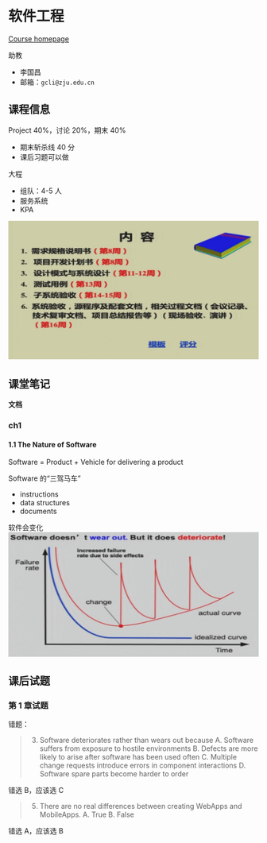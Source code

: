 # 软件工程
[Course homepage](http://121.42.201.251/se/)

助教
* 李国昌
* 邮箱：`gcli@zju.edu.cn`

## 课程信息
Project 40%，讨论 20%，期末 40%
* 期末斩杀线 40 分
* 课后习题可以做

大程
* 组队：4-5 人
* 服务系统
* KPA

![](../../../img/2023-03-01-16-52-29.png)

## 课堂笔记
**文档**

### ch1
#### 1.1 The Nature of Software
Software = Product + Vehicle for delivering a product

Software 的“三驾马车”
* instructions
* data structures
* documents

软件会变化
![](../../../img/2023-03-01-17-23-24.png)

## 课后试题
### 第 1 章试题
错题：
> 3. Software deteriorates rather than wears out because
>   A. Software suffers from exposure to hostile environments
>   B. Defects are more likely to arise after software has been used often
>   C. Multiple change requests introduce errors in component interactions
>   D. Software spare parts become harder to order

错选 B，应该选 C

> 5. There are no real differences between creating WebApps and MobileApps.
>   A. True
>   B. False

错选 A，应该选 B
